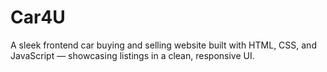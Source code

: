 # Car4U
A sleek frontend car buying and selling website built with HTML, CSS, and JavaScript — showcasing listings in a clean, responsive UI.
